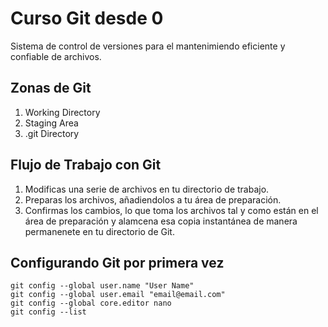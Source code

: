# Curso Git desde 0
Sistema de control de versiones para el mantenimiendo eficiente
y confiable de archivos.

## Zonas de Git
1. Working Directory
2. Staging Area
3. .git Directory

## Flujo de Trabajo con Git
1. Modificas una serie de archivos en tu directorio de trabajo.
2. Preparas los archivos, añadiendolos a tu área de preparación.
3. Confirmas los cambios, lo que toma los archivos tal y como están 
   en el área de preparación y alamcena esa copia instantánea de manera
   permanenete en tu directorio de Git.

## Configurando Git por primera vez
```
git config --global user.name "User Name"
git config --global user.email "email@email.com"
git config --global core.editor nano
git config --list
```